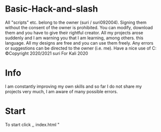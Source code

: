 # Basic-Hack-and-slash

All "scripts" etc. belong to the owner (suri / suri092004). Signing them without the consent of the owner is prohibited. You can modify, download them and you have to give their rightful creator. All my projects arose suddenly and I am warning you that I am learning, among others. this language. All my designs are free and you can use them freely. Any errors or suggestions can be directed to the owner (i.e. me). Have a nice use of C:
©Copyright 2020/2021 suri For Kali 2020

# Info
I am constantly improving my own skills and so far I do not share my projects very much, I am aware of many possible errors.

# Start

To start click ,, index.html "
